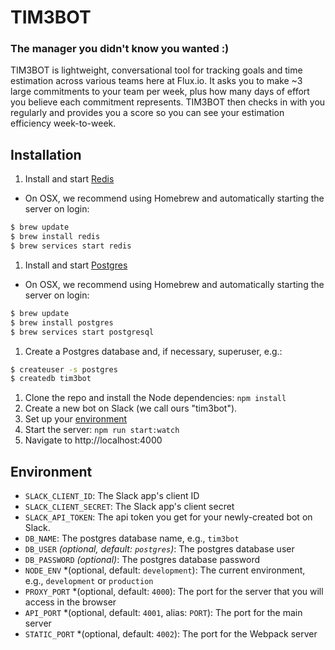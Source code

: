 # TIM3BOT

### The manager you didn't know you wanted :)

TIM3BOT is lightweight, conversational tool for tracking goals and time estimation
across various teams here at Flux.io. It asks you to make ~3 large commitments to 
your team per week, plus how many days of effort you believe each commitment 
represents. TIM3BOT then checks in with you regularly and provides you a score so
you can see your estimation efficiency week-to-week.

## Installation

1. Install and start [Redis](http://redis.io/topics/quickstart)
  * On OSX, we recommend using Homebrew and automatically starting the server on login:
  ```bash
  $ brew update
  $ brew install redis
  $ brew services start redis
  ```
1. Install and start [Postgres](https://www.postgresql.org/download/)
  * On OSX, we recommend using Homebrew and automatically starting the server on login:
  ```bash
  $ brew update
  $ brew install postgres
  $ brew services start postgresql
  ```
1. Create a Postgres database and, if necessary, superuser, e.g.:
  ```bash
  $ createuser -s postgres
  $ createdb tim3bot
  ```
1. Clone the repo and install the Node dependencies: `npm install`
1. Create a new bot on Slack (we call ours "tim3bot").
1. Set up your [environment](#environment)
1. Start the server: `npm run start:watch`
1. Navigate to http://localhost:4000

## Environment

* `SLACK_CLIENT_ID`: The Slack app's client ID
* `SLACK_CLIENT_SECRET`: The Slack app's client secret
* `SLACK_API_TOKEN`: The api token you get for your newly-created bot on Slack.
* `DB_NAME`: The postgres database name, e.g., `tim3bot`
* `DB_USER` *(optional, default: `postgres`)*: The postgres database user
* `DB_PASSWORD` *(optional)*: The postgres database password
* `NODE_ENV` *(optional, default: `development`): The current environment, e.g., `development` or `production`
* `PROXY_PORT` *(optional, default: `4000`): The port for the server that you will access in the browser
* `API_PORT` *(optional, default: `4001`, alias: `PORT`): The port for the main server
* `STATIC_PORT` *(optional, default: `4002`): The port for the Webpack server
